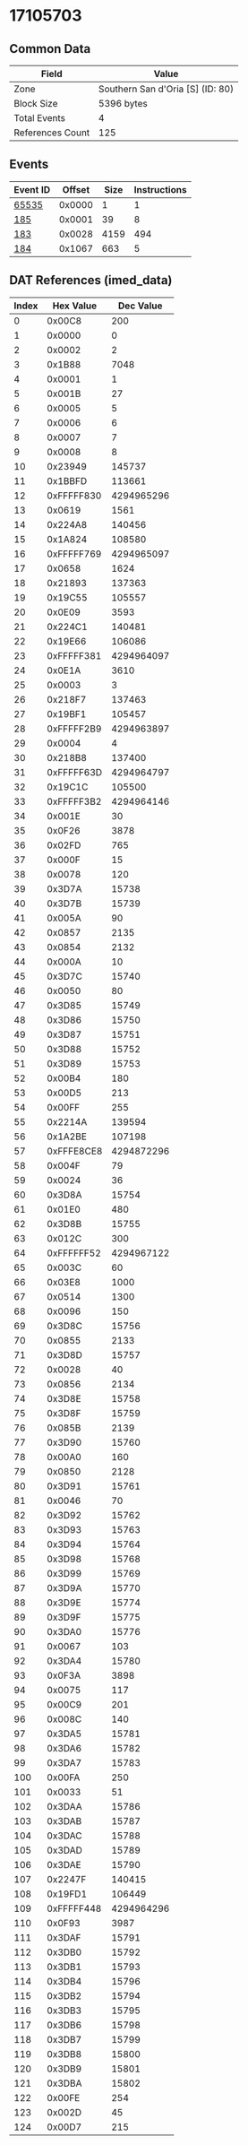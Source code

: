 # 17105703

## Common Data

| Field            | Value                            |
|------------------|----------------------------------|
| Zone             | Southern San d'Oria [S] (ID: 80) |
| Block Size       | 5396 bytes                       |
| Total Events     | 4                                |
| References Count | 125                              |

## Events

| Event ID            | Offset   |   Size |   Instructions |
|---------------------|----------|--------|----------------|
| [65535](./65535.md) | 0x0000   |      1 |              1 |
| [185](./185.md)     | 0x0001   |     39 |              8 |
| [183](./183.md)     | 0x0028   |   4159 |            494 |
| [184](./184.md)     | 0x1067   |    663 |              5 |

## DAT References (imed_data)

|   Index | Hex Value   |   Dec Value |
|---------|-------------|-------------|
|       0 | 0x00C8      |         200 |
|       1 | 0x0000      |           0 |
|       2 | 0x0002      |           2 |
|       3 | 0x1B88      |        7048 |
|       4 | 0x0001      |           1 |
|       5 | 0x001B      |          27 |
|       6 | 0x0005      |           5 |
|       7 | 0x0006      |           6 |
|       8 | 0x0007      |           7 |
|       9 | 0x0008      |           8 |
|      10 | 0x23949     |      145737 |
|      11 | 0x1BBFD     |      113661 |
|      12 | 0xFFFFF830  |  4294965296 |
|      13 | 0x0619      |        1561 |
|      14 | 0x224A8     |      140456 |
|      15 | 0x1A824     |      108580 |
|      16 | 0xFFFFF769  |  4294965097 |
|      17 | 0x0658      |        1624 |
|      18 | 0x21893     |      137363 |
|      19 | 0x19C55     |      105557 |
|      20 | 0x0E09      |        3593 |
|      21 | 0x224C1     |      140481 |
|      22 | 0x19E66     |      106086 |
|      23 | 0xFFFFF381  |  4294964097 |
|      24 | 0x0E1A      |        3610 |
|      25 | 0x0003      |           3 |
|      26 | 0x218F7     |      137463 |
|      27 | 0x19BF1     |      105457 |
|      28 | 0xFFFFF2B9  |  4294963897 |
|      29 | 0x0004      |           4 |
|      30 | 0x218B8     |      137400 |
|      31 | 0xFFFFF63D  |  4294964797 |
|      32 | 0x19C1C     |      105500 |
|      33 | 0xFFFFF3B2  |  4294964146 |
|      34 | 0x001E      |          30 |
|      35 | 0x0F26      |        3878 |
|      36 | 0x02FD      |         765 |
|      37 | 0x000F      |          15 |
|      38 | 0x0078      |         120 |
|      39 | 0x3D7A      |       15738 |
|      40 | 0x3D7B      |       15739 |
|      41 | 0x005A      |          90 |
|      42 | 0x0857      |        2135 |
|      43 | 0x0854      |        2132 |
|      44 | 0x000A      |          10 |
|      45 | 0x3D7C      |       15740 |
|      46 | 0x0050      |          80 |
|      47 | 0x3D85      |       15749 |
|      48 | 0x3D86      |       15750 |
|      49 | 0x3D87      |       15751 |
|      50 | 0x3D88      |       15752 |
|      51 | 0x3D89      |       15753 |
|      52 | 0x00B4      |         180 |
|      53 | 0x00D5      |         213 |
|      54 | 0x00FF      |         255 |
|      55 | 0x2214A     |      139594 |
|      56 | 0x1A2BE     |      107198 |
|      57 | 0xFFFE8CE8  |  4294872296 |
|      58 | 0x004F      |          79 |
|      59 | 0x0024      |          36 |
|      60 | 0x3D8A      |       15754 |
|      61 | 0x01E0      |         480 |
|      62 | 0x3D8B      |       15755 |
|      63 | 0x012C      |         300 |
|      64 | 0xFFFFFF52  |  4294967122 |
|      65 | 0x003C      |          60 |
|      66 | 0x03E8      |        1000 |
|      67 | 0x0514      |        1300 |
|      68 | 0x0096      |         150 |
|      69 | 0x3D8C      |       15756 |
|      70 | 0x0855      |        2133 |
|      71 | 0x3D8D      |       15757 |
|      72 | 0x0028      |          40 |
|      73 | 0x0856      |        2134 |
|      74 | 0x3D8E      |       15758 |
|      75 | 0x3D8F      |       15759 |
|      76 | 0x085B      |        2139 |
|      77 | 0x3D90      |       15760 |
|      78 | 0x00A0      |         160 |
|      79 | 0x0850      |        2128 |
|      80 | 0x3D91      |       15761 |
|      81 | 0x0046      |          70 |
|      82 | 0x3D92      |       15762 |
|      83 | 0x3D93      |       15763 |
|      84 | 0x3D94      |       15764 |
|      85 | 0x3D98      |       15768 |
|      86 | 0x3D99      |       15769 |
|      87 | 0x3D9A      |       15770 |
|      88 | 0x3D9E      |       15774 |
|      89 | 0x3D9F      |       15775 |
|      90 | 0x3DA0      |       15776 |
|      91 | 0x0067      |         103 |
|      92 | 0x3DA4      |       15780 |
|      93 | 0x0F3A      |        3898 |
|      94 | 0x0075      |         117 |
|      95 | 0x00C9      |         201 |
|      96 | 0x008C      |         140 |
|      97 | 0x3DA5      |       15781 |
|      98 | 0x3DA6      |       15782 |
|      99 | 0x3DA7      |       15783 |
|     100 | 0x00FA      |         250 |
|     101 | 0x0033      |          51 |
|     102 | 0x3DAA      |       15786 |
|     103 | 0x3DAB      |       15787 |
|     104 | 0x3DAC      |       15788 |
|     105 | 0x3DAD      |       15789 |
|     106 | 0x3DAE      |       15790 |
|     107 | 0x2247F     |      140415 |
|     108 | 0x19FD1     |      106449 |
|     109 | 0xFFFFF448  |  4294964296 |
|     110 | 0x0F93      |        3987 |
|     111 | 0x3DAF      |       15791 |
|     112 | 0x3DB0      |       15792 |
|     113 | 0x3DB1      |       15793 |
|     114 | 0x3DB4      |       15796 |
|     115 | 0x3DB2      |       15794 |
|     116 | 0x3DB3      |       15795 |
|     117 | 0x3DB6      |       15798 |
|     118 | 0x3DB7      |       15799 |
|     119 | 0x3DB8      |       15800 |
|     120 | 0x3DB9      |       15801 |
|     121 | 0x3DBA      |       15802 |
|     122 | 0x00FE      |         254 |
|     123 | 0x002D      |          45 |
|     124 | 0x00D7      |         215 |

